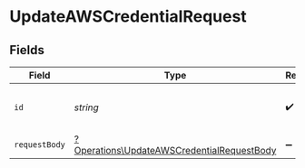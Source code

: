# UpdateAWSCredentialRequest


## Fields

| Field                                                                                                   | Type                                                                                                    | Required                                                                                                | Description                                                                                             |
| ------------------------------------------------------------------------------------------------------- | ------------------------------------------------------------------------------------------------------- | ------------------------------------------------------------------------------------------------------- | ------------------------------------------------------------------------------------------------------- |
| `id`                                                                                                    | *string*                                                                                                | :heavy_check_mark:                                                                                      | The ID of the AWS Credential to update                                                                  |
| `requestBody`                                                                                           | [?Operations\UpdateAWSCredentialRequestBody](../../Models/Operations/UpdateAWSCredentialRequestBody.md) | :heavy_minus_sign:                                                                                      | N/A                                                                                                     |
